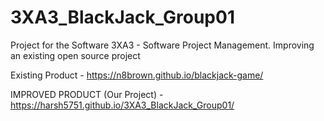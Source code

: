 # 3XA3_BlackJack_Group01
Project for the Software 3XA3 - Software Project Management. Improving an existing open source project

Existing Product - https://n8brown.github.io/blackjack-game/

IMPROVED PRODUCT (Our Project) - https://harsh5751.github.io/3XA3_BlackJack_Group01/

